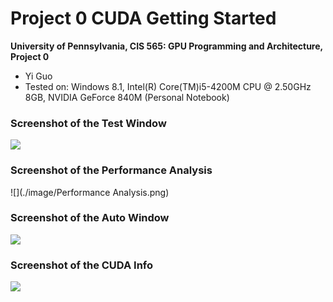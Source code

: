 Project 0 CUDA Getting Started
====================

**University of Pennsylvania, CIS 565: GPU Programming and Architecture, Project 0**

* Yi Guo
* Tested on:  Windows 8.1, Intel(R) Core(TM)i5-4200M CPU @ 2.50GHz 8GB, NVIDIA GeForce 840M (Personal Notebook)

### Screenshot of the Test Window
![](./image/TestScreen.png) 
       
### Screenshot of the Performance Analysis
![](./image/Performance Analysis.png) 
       
### Screenshot of the Auto Window
![](./image/AutoWindow.png) 

### Screenshot of the CUDA Info
![](./image/CUDA_Info1.png) 


